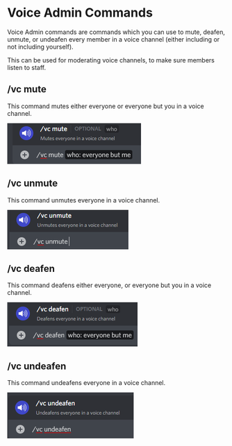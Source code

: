 # Voice Admin Commands

Voice Admin commands are commands which you can use to mute, deafen, unmute, or undeafen every member in a voice channel (either including or not including yourself).

This can be used for moderating voice channels, to make sure members listen to staff.

## /vc mute

This command mutes either everyone or everyone but you in a voice channel.

![](<../../.gitbook/assets/image (60).png>)

## /vc unmute

This command unmutes everyone in a voice channel.

![](<../../.gitbook/assets/image (27).png>)

## /vc deafen

This command deafens either everyone, or everyone but you in a voice channel.

![](<../../.gitbook/assets/image (30).png>)

## /vc undeafen

This command undeafens everyone in a voice channel.

![](<../../.gitbook/assets/image (70).png>)

